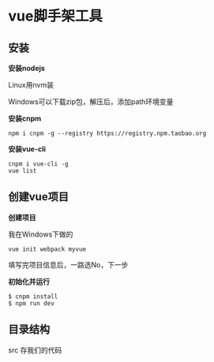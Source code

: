 # vue脚手架工具

## 安装


**安装nodejs**

Linux用nvm装

Windows可以下载zip包，解压后，添加path环境变量

**安装cnpm**

```
npm i cnpm -g --registry https://registry.npm.taobao.org
```

**安装vue-cli**

```
cnpm i vue-cli -g
vue list
```


## 创建vue项目


**创建项目**

我在Windows下做的

```
vue init webpack myvue
```

填写完项目信息后，一路选No，下一步

**初始化并运行**

```
$ cnpm install
$ npm run dev
```

## 目录结构


src 存我们的代码
